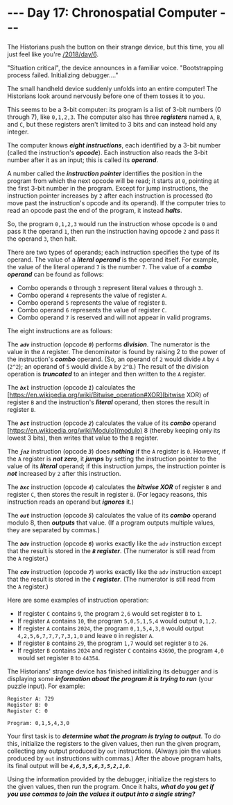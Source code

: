 # --- Day 17: Chronospatial Computer ---

The Historians push the button on their strange device, but this time, you all just feel like you're [/2018/day/6](falling).


"Situation critical", the device announces in a familiar voice. "Bootstrapping process failed. Initializing debugger...."


The small handheld device suddenly unfolds into an entire computer! The Historians look around nervously before one of them tosses it to you.


This seems to be a 3-bit computer: its program is a list of 3-bit numbers (0 through 7), like <code>0,1,2,3</code>. The computer also has three <em><b>registers</b></em> named <code>A</code>, <code>B</code>, and <code>C</code>, but these registers aren't limited to 3 bits and can instead hold any integer.


The computer knows <em><b>eight instructions</b></em>, each identified by a 3-bit number (called the instruction's <em><b>opcode</b></em>). Each instruction also reads the 3-bit number after it as an input; this is called its <em><b>operand</b></em>.


A number called the <em><b>instruction pointer</b></em> identifies the position in the program from which the next opcode will be read; it starts at <code>0</code>, pointing at the first 3-bit number in the program. Except for jump instructions, the instruction pointer increases by <code>2</code> after each instruction is processed (to move past the instruction's opcode and its operand). If the computer tries to read an opcode past the end of the program, it instead <em><b>halts</b></em>.


So, the program <code>0,1,2,3</code> would run the instruction whose opcode is <code>0</code> and pass it the operand <code>1</code>, then run the instruction having opcode <code>2</code> and pass it the operand <code>3</code>, then halt.


There are two types of operands; each instruction specifies the type of its operand. The value of a <em><b>literal operand</b></em> is the operand itself. For example, the value of the literal operand <code>7</code> is the number <code>7</code>. The value of a <em><b>combo operand</b></em> can be found as follows:


<ul>
<li>Combo operands <code>0</code> through <code>3</code> represent literal values <code>0</code> through <code>3</code>.</li>
<li>Combo operand <code>4</code> represents the value of register <code>A</code>.</li>
<li>Combo operand <code>5</code> represents the value of register <code>B</code>.</li>
<li>Combo operand <code>6</code> represents the value of register <code>C</code>.</li>
<li>Combo operand <code>7</code> is reserved and will not appear in valid programs.</li>
</ul>
The eight instructions are as follows:


The <code><em><b>adv</b></em></code> instruction (opcode <code><em><b>0</b></em></code>) performs <em><b>division</b></em>. The numerator is the value in the <code>A</code> register. The denominator is found by raising 2 to the power of the instruction's <em><b>combo</b></em> operand. (So, an operand of <code>2</code> would divide <code>A</code> by <code>4</code> (<code>2^2</code>); an operand of <code>5</code> would divide <code>A</code> by <code>2^B</code>.) The result of the division operation is <em><b>truncated</b></em> to an integer and then written to the <code>A</code> register.


The <code><em><b>bxl</b></em></code> instruction (opcode <code><em><b>1</b></em></code>) calculates the [https://en.wikipedia.org/wiki/Bitwise_operation#XOR](bitwise XOR) of register <code>B</code> and the instruction's <em><b>literal</b></em> operand, then stores the result in register <code>B</code>.


The <code><em><b>bst</b></em></code> instruction (opcode <code><em><b>2</b></em></code>) calculates the value of its <em><b>combo</b></em> operand [https://en.wikipedia.org/wiki/Modulo](modulo) 8 (thereby keeping only its lowest 3 bits), then writes that value to the <code>B</code> register.


The <code><em><b>jnz</b></em></code> instruction (opcode <code><em><b>3</b></em></code>) does <em><b>nothing</b></em> if the <code>A</code> register is <code>0</code>. However, if the <code>A</code> register is <em><b>not zero</b></em>, it <span title="The instruction does this using a little trampoline."><em><b>jumps</b></em></span> by setting the instruction pointer to the value of its <em><b>literal</b></em> operand; if this instruction jumps, the instruction pointer is <em><b>not</b></em> increased by <code>2</code> after this instruction.


The <code><em><b>bxc</b></em></code> instruction (opcode <code><em><b>4</b></em></code>) calculates the <em><b>bitwise XOR</b></em> of register <code>B</code> and register <code>C</code>, then stores the result in register <code>B</code>. (For legacy reasons, this instruction reads an operand but <em><b>ignores</b></em> it.)


The <code><em><b>out</b></em></code> instruction (opcode <code><em><b>5</b></em></code>) calculates the value of its <em><b>combo</b></em> operand modulo 8, then <em><b>outputs</b></em> that value. (If a program outputs multiple values, they are separated by commas.)


The <code><em><b>bdv</b></em></code> instruction (opcode <code><em><b>6</b></em></code>) works exactly like the <code>adv</code> instruction except that the result is stored in the <em><b><code>B</code> register</b></em>. (The numerator is still read from the <code>A</code> register.)


The <code><em><b>cdv</b></em></code> instruction (opcode <code><em><b>7</b></em></code>) works exactly like the <code>adv</code> instruction except that the result is stored in the <em><b><code>C</code> register</b></em>. (The numerator is still read from the <code>A</code> register.)


Here are some examples of instruction operation:


<ul>
<li>If register <code>C</code> contains <code>9</code>, the program <code>2,6</code> would set register <code>B</code> to <code>1</code>.</li>
<li>If register <code>A</code> contains <code>10</code>, the program <code>5,0,5,1,5,4</code> would output <code>0,1,2</code>.</li>
<li>If register <code>A</code> contains <code>2024</code>, the program <code>0,1,5,4,3,0</code> would output <code>4,2,5,6,7,7,7,7,3,1,0</code> and leave <code>0</code> in register <code>A</code>.</li>
<li>If register <code>B</code> contains <code>29</code>, the program <code>1,7</code> would set register <code>B</code> to <code>26</code>.</li>
<li>If register <code>B</code> contains <code>2024</code> and register <code>C</code> contains <code>43690</code>, the program <code>4,0</code> would set register <code>B</code> to <code>44354</code>.</li>
</ul>
The Historians' strange device has finished initializing its debugger and is displaying some <em><b>information about the program it is trying to run</b></em> (your puzzle input). For example:


<pre><code>Register A: 729
Register B: 0
Register C: 0

Program: 0,1,5,4,3,0
</code></pre>
Your first task is to <em><b>determine what the program is trying to output</b></em>. To do this, initialize the registers to the given values, then run the given program, collecting any output produced by <code>out</code> instructions. (Always join the values produced by <code>out</code> instructions with commas.) After the above program halts, its final output will be <code><em><b>4,6,3,5,6,3,5,2,1,0</b></em></code>.


Using the information provided by the debugger, initialize the registers to the given values, then run the program. Once it halts, <em><b>what do you get if you use commas to join the values it output into a single string?</b></em>


